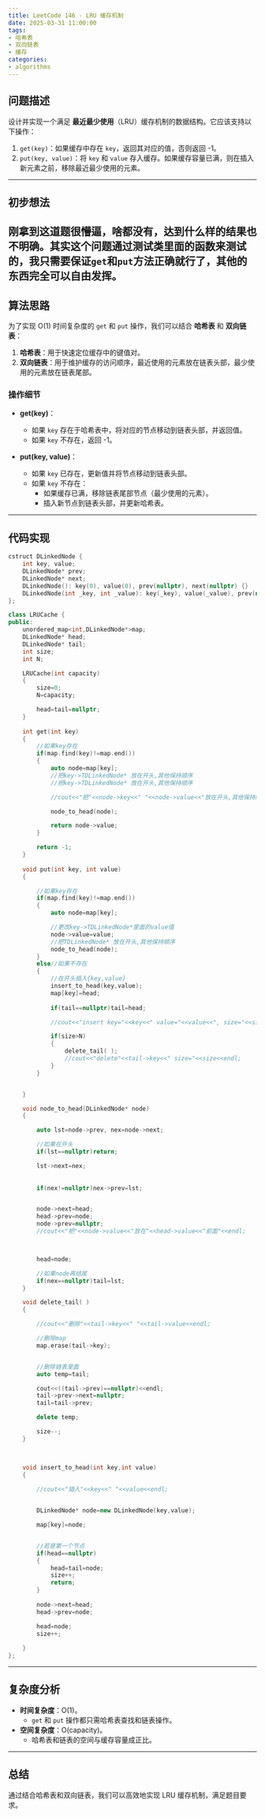 ```yaml
---
title: LeetCode 146 - LRU 缓存机制
date: 2025-03-31 11:00:00
tags: 
- 哈希表
- 双向链表
- 缓存
categories:
- algorithms
---
```


## 问题描述

设计并实现一个满足 **最近最少使用**（LRU）缓存机制的数据结构。它应该支持以下操作：

1. `get(key)`：如果缓存中存在 `key`，返回其对应的值，否则返回 -1。
2. `put(key, value)`：将 `key` 和 `value` 存入缓存。如果缓存容量已满，则在插入新元素之前，移除最近最少使用的元素。

---

## 初步想法

刚拿到这道题很懵逼，啥都没有，达到什么样的结果也不明确。其实这个问题通过测试类里面的函数来测试的，我只需要保证`get`和`put`方法正确就行了，其他的东西完全可以自由发挥。
---

## 算法思路

为了实现 O(1) 时间复杂度的 `get` 和 `put` 操作，我们可以结合 **哈希表** 和 **双向链表**：

1. **哈希表**：用于快速定位缓存中的键值对。
2. **双向链表**：用于维护缓存的访问顺序，最近使用的元素放在链表头部，最少使用的元素放在链表尾部。

### 操作细节

- **get(key)**：
  - 如果 `key` 存在于哈希表中，将对应的节点移动到链表头部，并返回值。
  - 如果 `key` 不存在，返回 -1。

- **put(key, value)**：
  - 如果 `key` 已存在，更新值并将节点移动到链表头部。
  - 如果 `key` 不存在：
    - 如果缓存已满，移除链表尾部节点（最少使用的元素）。
    - 插入新节点到链表头部，并更新哈希表。

---


## 代码实现

```c++
cstruct DLinkedNode {
    int key, value;
    DLinkedNode* prev;
    DLinkedNode* next;
    DLinkedNode(): key(0), value(0), prev(nullptr), next(nullptr) {}
    DLinkedNode(int _key, int _value): key(_key), value(_value), prev(nullptr), next(nullptr) {}
};

class LRUCache {
public:
    unordered_map<int,DLinkedNode*>map;
    DLinkedNode* head;
    DLinkedNode* tail;
    int size;
    int N;

    LRUCache(int capacity) 
    {
        size=0;
        N=capacity;

        head=tail=nullptr;
    }
    
    int get(int key) 
    {
        //如果key存在
        if(map.find(key)!=map.end())
        {
            auto node=map[key];
            //把key->TDLinkedNode* 放在开头,其他保持顺序
            //把key->TDLinkedNode* 放在开头,其他保持顺序

            //cout<<"把"<<node->key<<" "<<node->value<<"放在开头,其他保持顺序"<<endl;

            node_to_head(node);

            return node->value;
        }

        return -1;
    }
    
    void put(int key, int value) 
    {

        //如果key存在
        if(map.find(key)!=map.end())
        {
            auto node=map[key];

            //更改key->TDLinkedNode*里面的value值
            node->value=value;
            //把TDLinkedNode* 放在开头,其他保持顺序
            node_to_head(node);
        }
        else//如果不存在
        {
            //在开头插入{key,value}
            insert_to_head(key,value);
            map[key]=head;
            
            if(tail==nullptr)tail=head;

            //cout<<"insert key="<<key<<" value="<<value<<", size="<<size<<endl;

            if(size>N)
            {
                delete_tail( );
                //cout<<"delete"<<tail->key<<" size="<<size<<endl;
            }
        }


    }

    void node_to_head(DLinkedNode* node)
    {

        auto lst=node->prev, nex=node->next;

        //如果在开头
        if(lst==nullptr)return;

        lst->next=nex;
        
    
        if(nex!=nullptr)nex->prev=lst;


        node->next=head;
        head->prev=node;
        node->prev=nullptr;
        //cout<<"把"<<node->value<<"放在"<<head->value<<"前面"<<endl;



        head=node;

        //如果node再结尾
        if(nex==nullptr)tail=lst;
    }

    void delete_tail( )
    {

        //cout<<"删除"<<tail->key<<" "<<tail->value<<endl;

        //删除map
        map.erase(tail->key);


        //删除链表里面
        auto temp=tail;

        cout<<((tail->prev)==nullptr)<<endl;
        tail->prev->next=nullptr;
        tail=tail->prev;

        delete temp;

        size--;
    }


    
    void insert_to_head(int key,int value)
    {
        
        //cout<<"插入"<<key<<" "<<value<<endl;


        DLinkedNode* node=new DLinkedNode(key,value);

        map[key]=node;


        //若是第一个节点
        if(head==nullptr)
        {
            head=tail=node;
            size++;
            return;
        }
 
        node->next=head;
        head->prev=node;

        head=node;
        size++;
        
    }
};
```

---

## 复杂度分析

- **时间复杂度**：O(1)。
  - `get` 和 `put` 操作都只需哈希表查找和链表操作。
- **空间复杂度**：O(capacity)。
  - 哈希表和链表的空间与缓存容量成正比。

---

## 总结

通过结合哈希表和双向链表，我们可以高效地实现 LRU 缓存机制，满足题目要求。
